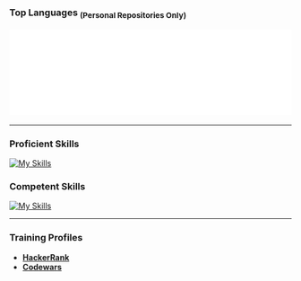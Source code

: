 <!-- TODO: https://docs.github.com/en/actions/monitoring-and-troubleshooting-workflows/monitoring-workflows/adding-a-workflow-status-badge -->
### Top Languages <sub>(Personal Repositories Only)</sub>
![Metrics](/github-metrics.svg)  
<!-- Playground: https://metrics.lecoq.io -->

---

### Proficient Skills
[![My Skills](https://skillicons.dev/icons?i=go,postgres,html,css,bash,wordpress,vscode,cloudflare,github,debian,raspberrypi&perline=8)](https://github.com/JonVojtush)

### Competent Skills
[![My Skills](https://skillicons.dev/icons?i=js,jquery,md,bootstrap,wasm,python,regex,mysql,sass,php,docker,gcp&perline=8)](https://github.com/JonVojtush)

<!--
  ### Future Skills
  [![My Skills](https://skillicons.dev/icons?i=git,ts,react,azure,nextjs,graphql,nodejs,githubactions,kali,postman,pytorch,tensorflow,sqlite,nginx&perline=9)](https://github.com/JonVojtush)
-->

---

### Training Profiles
* __[HackerRank](https://hackerrank.com/profile/jonathanvojtush)__
* __[Codewars](https://codewars.com/users/JonathanVojtush)__

<!--
  ### Check out some software...
  - ✅ [programs](https://github.com/stars/JonVojtush/lists/programs-i-use) that I'm using.
  - ✅ [resources](https://github.com/stars/JonVojtush/lists/software-extensions-i-use) that I'm using.
  - 💡 [I'm interested in trying](https://github.com/stars/JonVojtush/lists/interested-in).
  - 🗂️ [I've tried & may revisit](https://github.com/stars/JonVojtush/lists/archives).
  - 🧾 in [curated lists & cheatsheets](https://github.com/stars/JonVojtush/lists/lists-cheat-sheets).
-->
